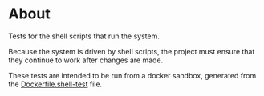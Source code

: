 # About

Tests for the shell scripts that run the system.

Because the system is driven by shell scripts, the project must ensure that they continue to work after changes are made.

These tests are intended to be run from a docker sandbox, generated from the [Dockerfile.shell-test](../Dockerfile.shell-test) file.
